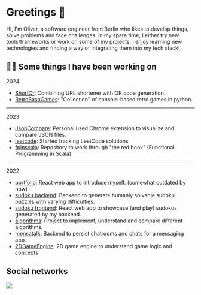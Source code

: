
Greetings 👋 
====

Hi, I'm Oliver,  a software engineer from Berlin who likes to develop things, solve problems and face challenges. In my spare time, I either try new tools/frameworks or work on some of my projects. I enjoy learning new technologies and finding a way of integrating them into my tech stack!


👨‍💻 Some things I have been working on
----
2024
- [ShortQr](https://github.com/OliKue/shortqr): Combining URL shortener with QR code generation. 
- [RetroBashGames](https://github.com/OliKue/RetroBashGames): "Collection" of console-based retro games in python.

----
2023
- [JsonCompare](https://github.com/OliKue/JsonCompare): Personal used Chrome extension to visualize and compare JSON files.
- [leetcode](https://github.com/OliKue/leetcode): Started tracking LeetCode solutions.
- [fpinscala](https://github.com/OliKue/fpinscala): Repository to work through "the red book" (Functional Programming in Scala)

---- 
2022
- [portfolio](https://github.com/OliKue/portfolio): React web app to introduce myself. (somewhat outdated by now)
- [sudoku backend](https://github.com/OliKue/sudoku-backend): Backend to generate humanly solvable sudoku puzzles with varying difficulties.
- [sudoku frontend](https://github.com/OliKue/sudoku-frontend): React web app to showcase (and play) sudokus generated by my backend.
- [algorithms](https://github.com/OliKue/Algorithms): Project to implement, understand and compare different algorithms.
- [mensatalk](https://github.com/MensaTalk/MensaTalkBackend): Backend to persist chatrooms and chats for a messaging app.
- [2DGameEngine](https://github.com/OliKue/2DGameEngine): 2D game engine to understand game logic and concepts


Social networks
---

  <a href="https://www.linkedin.com/in/oliver-k%C3%BCtemeier-b83201173/">
    <img src="https://img.shields.io/badge/linkedin-%230077B5.svg?&style=for-the-badge&logo=linkedin&logoColor=white" />
  </a>
  
</p>



